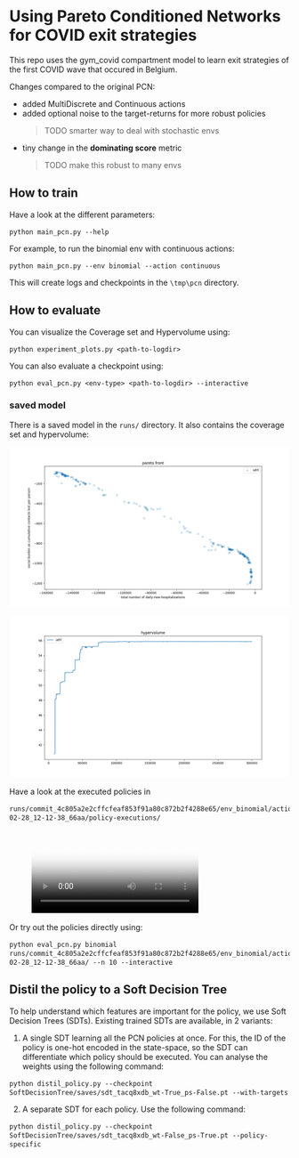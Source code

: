  # Using Pareto Conditioned Networks for COVID exit strategies

This repo uses the gym_covid compartment model to learn exit strategies of the first COVID wave that occured in Belgium.

Changes compared to the original PCN:
 - added MultiDiscrete and Continuous actions
 - added optional noise to the target-returns for more robust policies
   > TODO smarter way to deal with stochastic envs
 - tiny change in the __dominating score__ metric
   > TODO make this robust to many envs


## How to train

Have a look at the different parameters:
```
python main_pcn.py --help
```

For example, to run the binomial env with continuous actions:
```
python main_pcn.py --env binomial --action continuous
```

This will create logs and checkpoints in the `\tmp\pcn` directory.

## How to evaluate

You can visualize the Coverage set and Hypervolume using:
```
python experiment_plots.py <path-to-logdir>
```

You can also evaluate a checkpoint using:
```
python eval_pcn.py <env-type> <path-to-logdir> --interactive
```

### saved model

There is a saved model in the `runs/` directory. It also contains the coverage set and hypervolume:

![the coverage set](runs/commit_4c805a2e2cffcfeaf853f91a80c872b2f4288e65/env_binomial/action_continuous/lr_0.001/steps_300000.0/batch_256/model_updates_50/top_episodes_200/n_episodes_10/er_size_500/threshold_0.02/noise_0.1/model_conv1d/2022-02-28_12-12-38_66aa/plots/pf.png)

![the hypervolume](runs/commit_4c805a2e2cffcfeaf853f91a80c872b2f4288e65/env_binomial/action_continuous/lr_0.001/steps_300000.0/batch_256/model_updates_50/top_episodes_200/n_episodes_10/er_size_500/threshold_0.02/noise_0.1/model_conv1d/2022-02-28_12-12-38_66aa/plots/hv.png)

Have a look at the executed policies in
```
runs/commit_4c805a2e2cffcfeaf853f91a80c872b2f4288e65/env_binomial/action_continuous/lr_0.001/steps_300000.0/batch_256/model_updates_50/top_episodes_200/n_episodes_10/er_size_500/threshold_0.02/noise_0.1/model_conv1d/2022-02-28_12-12-38_66aa/policy-executions/
```

<figure class="video_container">
  <video controls="true" allowfullscreen="true" poster="runs/commit_4c805a2e2cffcfeaf853f91a80c872b2f4288e65/env_binomial/action_continuous/lr_0.001/steps_300000.0/batch_256/model_updates_50/top_episodes_200/n_episodes_10/er_size_500/threshold_0.02/noise_0.1/model_conv1d/2022-02-28_12-12-38_66aa/policy-executions/policy_0.png">
    <source src="runs/commit_4c805a2e2cffcfeaf853f91a80c872b2f4288e65/env_binomial/action_continuous/lr_0.001/steps_300000.0/batch_256/model_updates_50/top_episodes_200/n_episodes_10/er_size_500/threshold_0.02/noise_0.1/model_conv1d/2022-02-28_12-12-38_66aa/policy-executions/all_policies.mp4" type="video/mp4">
  </video>
</figure>

Or try out the policies directly using:
```
python eval_pcn.py binomial runs/commit_4c805a2e2cffcfeaf853f91a80c872b2f4288e65/env_binomial/action_continuous/lr_0.001/steps_300000.0/batch_256/model_updates_50/top_episodes_200/n_episodes_10/er_size_500/threshold_0.02/noise_0.1/model_conv1d/2022-02-28_12-12-38_66aa/ --n 10 --interactive
```

## Distil the policy to a Soft Decision Tree

To help understand which features are important for the policy, we use Soft Decision Trees (SDTs).
Existing trained SDTs are available, in 2 variants:

1. A single SDT learning all the PCN policies at once. For this, the ID of the policy is one-hot encoded in the state-space, so the SDT can differentiate which policy should be executed. You can analyse the weights using the following command:
```
python distil_policy.py --checkpoint SoftDecisionTree/saves/sdt_tacq8xdb_wt-True_ps-False.pt --with-targets  
```

2. A separate SDT for each policy. Use the following command:
```
python distil_policy.py --checkpoint SoftDecisionTree/saves/sdt_tacq8xdb_wt-False_ps-True.pt --policy-specific 
``` 